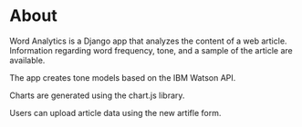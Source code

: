 # About 
 Word Analytics is a Django app that analyzes the content of a web article. Information regarding word frequency, tone, and a sample of the article are available. 

 The app creates tone models based on the IBM Watson API.

 Charts are generated using the chart.js library.

 Users can upload article data using the new artifle form.